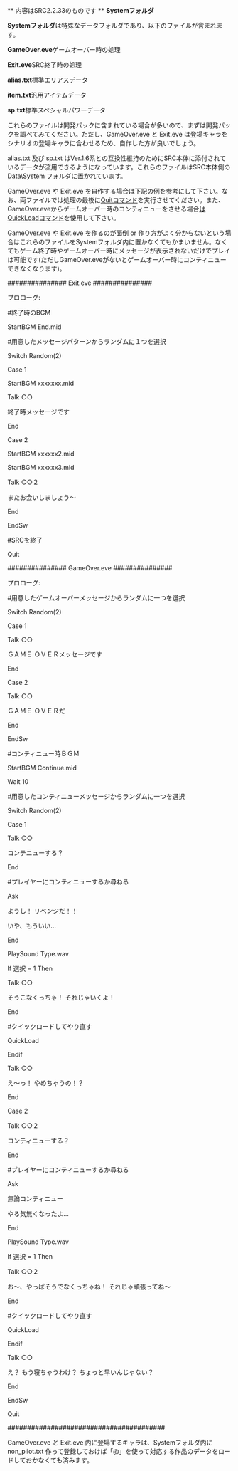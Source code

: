 ** 内容はSRC2.2.33のものです **
**Systemフォルダ**

**Systemフォルダ**は特殊なデータフォルダであり、以下のファイルが含まれます。

**GameOver.eve**ゲームオーバー時の処理

**Exit.eve**SRC終了時の処理

**alias.txt**標準エリアスデータ

**item.txt**汎用アイテムデータ

**sp.txt**標準スペシャルパワーデータ

これらのファイルは開発パックに含まれている場合が多いので、まずは開発パックを調べてみてください。ただし、GameOver.eve と Exit.eve は登場キャラをシナリオの登場キャラに合わせるため、自作した方が良いでしょう。

alias.txt 及び sp.txt はVer.1.6系との互換性維持のためにSRC本体に添付されているデータが流用できるようになっています。これらのファイルはSRC本体側の Data\System フォルダに置かれています。

GameOver.eve や Exit.eve を自作する場合は下記の例を参考にして下さい。なお、両ファイルでは処理の最後に[Quitコマンド](Quitコマンド.md)を実行させてください。また、GameOver.eveからゲームオーバー時のコンティニューをさせる場合[はQuickLoadコマンド](はじめに.md)を使用して下さい。

GameOver.eve や Exit.eve を作るのが面倒 or 作り方がよく分からないという場合はこれらのファイルをSystemフォルダ内に置かなくてもかまいません。なくてもゲーム終了時やゲームオーバー時にメッセージが表示されないだけでプレイは可能です(ただしGameOver.eveがないとゲームオーバー時にコンティニューできなくなります)。

############### Exit.eve ###############

プロローグ:

#終了時のBGM

StartBGM End.mid

#用意したメッセージパターンからランダムに１つを選択

Switch Random(2)

Case 1

StartBGM xxxxxxx.mid

Talk ○○

終了時メッセージです

End

Case 2

StartBGM xxxxxx2.mid

StartBGM xxxxxx3.mid

Talk ○○２

またお会いしましょう～

End

EndSw

#SRCを終了

Quit

############### GameOver.eve ###############

プロローグ:

#用意したゲームオーバーメッセージからランダムに一つを選択

Switch Random(2)

Case 1

Talk ○○

ＧＡＭＥ ＯＶＥＲメッセージです

End

Case 2

Talk ○○

ＧＡＭＥ ＯＶＥＲだ

End

EndSw

#コンティニュー時ＢＧＭ

StartBGM Continue.mid

Wait 10

#用意したコンティニューメッセージからランダムに一つを選択

Switch Random(2)

Case 1

Talk ○○

コンテニューする？

End

#プレイヤーにコンティニューするか尋ねる

Ask

ようし！ リベンジだ！！

いや、もういい…

End

PlaySound Type.wav

If 選択 = 1 Then

Talk ○○

そうこなくっちゃ！ それじゃいくよ！

End

#クイックロードしてやり直す

QuickLoad

Endif

Talk ○○

え～っ！ やめちゃうの！？

End

Case 2

Talk ○○２

コンティニューする？

End

#プレイヤーにコンティニューするか尋ねる

Ask

無論コンティニュー

やる気無くなったよ…

End

PlaySound Type.wav

If 選択 = 1 Then

Talk ○○２

お～、やっぱそうでなくっちゃね！ それじゃ頑張ってね～

End

#クイックロードしてやり直す

QuickLoad

Endif

Talk ○○

え？ もう寝ちゃうわけ？ ちょっと早いんじゃない？

End

EndSw

Quit

########################################

GameOver.eve と Exit.eve 内に登場するキャラは、Systemフォルダ内に non\_pilot.txt 作って登録しておけば「@」を使って対応する作品のデータをロードしておかなくても済みます。
